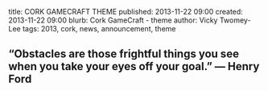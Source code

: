 title: CORK GAMECRAFT THEME
published: 2013-11-22 09:00
created: 2013-11-22 09:00
blurb: Cork GameCraft - theme
author: Vicky Twomey-Lee
tags: 2013, cork, news, announcement, theme

## “Obstacles are those frightful things you see when you take your eyes off your goal.” — Henry Ford